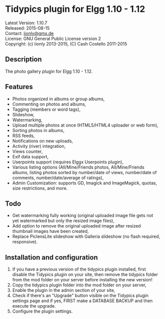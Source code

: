 Tidypics plugin for Elgg 1.10 - 1.12
====================================

Latest Version: 1.10.7  
Released: 2015-08-15  
Contact: iionly@gmx.de  
License: GNU General Public License version 2  
Copyright: (c) iionly 2013-2015, (C) Cash Costello 2011-2015


Description
-----------

The photo gallery plugin for Elgg 1.10 - 1.12.


Features
--------

- Photos organized in albums or group albums,
- Commenting on photos and albums,
- Tagging (members or word tags),
- Slideshow,
- Watermarking,
- Upload multiple photos at once (HTML5/HTML4 uploader or web form),
- Sorting photos in albums,
- RSS feeds,
- Notifications on new uploads,
- Activity (river) integration,
- Views counter,
- Exif data support,
- Userpoints support (requires Elggx Userpoints plugin),
- Various listing options (All/Mine/Friends photos, All/Mine/Friends albums, listing photos sorted by number/date of views, number/date of comments, number/date/average of ratings),
- Admin Customization: supports GD, Imagick and ImageMagick, quotas, size restrictions, and more.


Todo
----

- Get watermarking fully working (original uploaded image file gets not yet watermarked but only the resized image files),
- Add option to remove the original uploaded image after resized thumbnail images have been created,
- Replace PiclensLite slideshow with Galleria slideshow (no flash required, responsive).


Installation and configuration
------------------------------

1. If you have a previous version of the tidypics plugin installed, first disable the Tidypics plugin on your site, then remove the tidypics folder from the mod folder on your server before installing the new version!
2. Copy the tidypics plugin folder into the mod folder on your server,
3. Enable the plugin in the admin section of your site,
4. Check if there's an "Upgrade" button visible on the Tidypics plugin settings page and if yes, FIRST make a DATABASE BACKUP and then execute the upgrade.
5. Configure the plugin settings.
